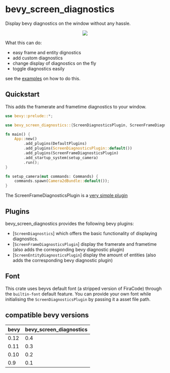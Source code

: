 # bevy_screen_diagnostics

Display bevy diagnostics on the window without any hassle.

<p align="center">
    <img src="https://i.laundmo.com/tENe0/fuxOJOrA74.png/raw">
</p>

What this can do:

- easy frame and entity dignostics
- add custom diagnostics
- change display of diagnostics on the fly
- toggle diagnostics easily

see the [examples](./examples/) on how to do this.

## Quickstart

This adds the framerate and frametime diagnostics to your window.

```rs
use bevy::prelude::*;

use bevy_screen_diagnostics::{ScreenDiagnosticsPlugin, ScreenFrameDiagnosticsPlugin};

fn main() {
    App::new()
        .add_plugins(DefaultPlugins)
        .add_plugins(ScreenDiagnosticsPlugin::default())
        .add_plugins(ScreenFrameDiagnosticsPlugin)
        .add_startup_system(setup_camera)
        .run();
}

fn setup_camera(mut commands: Commands) {
    commands.spawn(Camera2dBundle::default());
}
```

The ScreenFrameDiagnosticsPlugin is a [very simple plugin](./src/extras.rs)

## Plugins

bevy_screen_diagnostics provides the following bevy plugins:
- [`ScreenDiagnostics`]  which offers the basic functionality of displaying diagnostics.
- [`ScreenFrameDiagnosticsPlugin`] display the framerate and frametime (also adds the corresponding bevy diagnostic plugin)
- [`ScreenEntityDiagnosticsPlugin`] display the amount of entities (also adds the corresponding bevy diagnostic plugin)

## Font

This crate uses beyvs default font (a stripped version of FiraCode) through the `builtin-font` default feature.
You can provide your own font while initialising the `ScreenDiagnosticsPlugin` by passing it a asset file path. 

## compatible bevy versions

| bevy | bevy_screen_diagnostics |
| ---- | ----------------------- |
| 0.12 | 0.4                     |
| 0.11 | 0.3                     |
| 0.10 | 0.2                     |
| 0.9  | 0.1                     |
